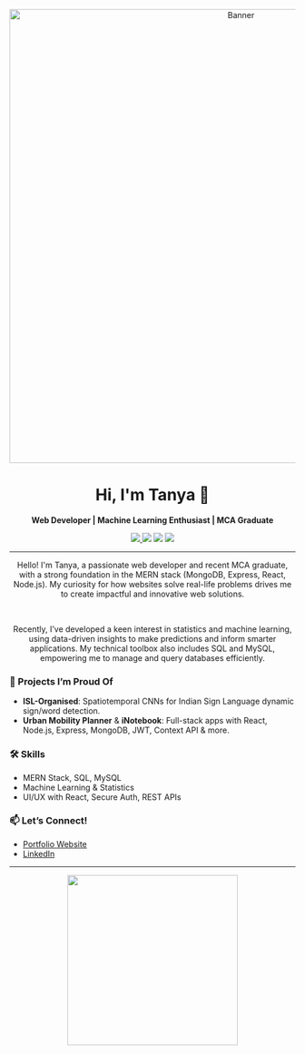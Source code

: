 <p align="center">
  <img src="https://github.com/tanyanebhwani/tanyanebhwani/blob/main/banner.png?raw=true" alt="Banner" width="800"/>
</p>

<h1 align="center">Hi, I'm Tanya 👋</h1>

<p align="center" color = "#5B5F97">
  <b>Web Developer | Machine Learning Enthusiast | MCA Graduate</b>
</p>

<p align="center">
  <a href="https://tanyanebhwani.github.io" target="_blank">
    <img src="https://img.shields.io/badge/Portfolio-View-blueviolet"/>
  </a>
  <img src="https://img.shields.io/badge/Stack-MERN-informational"/>
  <img src="https://img.shields.io/badge/SQL-MySQL-yellow"/>
  <img src="https://img.shields.io/badge/ML--Stats-Active-green"/>
</p>

---

<p align = "center">Hello! I'm Tanya, a passionate web developer and recent MCA graduate, with a strong foundation in the MERN stack (MongoDB, Express, React, Node.js). My curiosity for how websites solve real-life problems drives me to create impactful and innovative web solutions.</p> 
<br/>
<p align = "center">Recently, I’ve developed a keen interest in statistics and machine learning, using data-driven insights to make predictions and inform smarter applications. My technical toolbox also includes SQL and MySQL, empowering me to manage and query databases efficiently.</p>
<h3> 🚀 Projects I’m Proud Of</h3>

- <b>ISL-Organised</b>: Spatiotemporal CNNs for Indian Sign Language dynamic sign/word detection.
- <b>Urban Mobility Planner</b> & <b>iNotebook</b>: Full-stack apps with React, Node.js, Express, MongoDB, JWT, Context API & more.

### 🛠️ Skills
- MERN Stack, SQL, MySQL
- Machine Learning & Statistics
- UI/UX with React, Secure Auth, REST APIs

### 📫 Let’s Connect!
- [Portfolio Website](https://tanyanebhwani.github.io)
- [LinkedIn](https://www.linkedin.com/in/tanyanebhwani)

---

<p align="center">
  <img src="https://github.com/tanyanebhwani/tanyanebhwani/blob/main/footer.png?raw=true" width="300"/>
</p>
